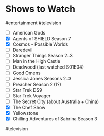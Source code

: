 # Shows to Watch
#entertainment #television

- [ ] American Gods
- [x] Agents of SHIELD Season 7
- [x] Cosmos - Possible Worlds
- [ ] Daredevil
- [ ] Stranger Things Season 2..3
- [ ] Man in the High Castle
- [ ] Deadwood (last watched S01E04)
- [ ] Good Omens
- [ ] Jessica Jones Seasons 2..3
- [ ] Preacher Season 2 (1?)
- [ ] Star Trek DS9
- [ ] Star Trek Voyager
- [ ] The Secret City (about Australia + China)
- [x] The Chef Show
- [x] Yellowstone
- [x] Chilling Adventures of Sabrina Season 3

#television
